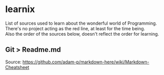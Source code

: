 learnix
=======
List of sources used to learn about the wonderful world of Programming.<br>
There's no project acting as the red line, at least for the time being.<br>
Also the order of the sources below, doesn't reflect the order for learning.

Git > Readme.md
---------------
Source: https://github.com/adam-p/markdown-here/wiki/Markdown-Cheatsheet

